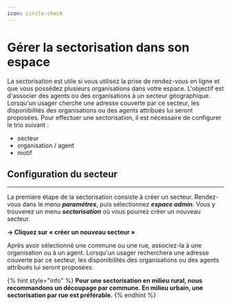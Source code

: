 ```yaml
---
icon: circle-check
---
```


# Gérer la sectorisation dans son espace

La sectorisation est utile si vous utilisez la prise de rendez-vous en ligne et que vous possédez plusieurs organisations dans votre espace. L'objectif est d'associer des agents ou des organisations à un secteur géographique. Lorsqu'un usager cherche une adresse couverte par ce secteur, les disponibilités des organisations ou des agents attribués lui seront proposées. Pour effectuer une sectorisation, il est nécessaire de configurer le trio suivant :

* secteur
* organisation / agent
* motif

## **Configuration du secteur**

***

La première étape de la sectorisation consiste à créer un secteur. Rendez-vous dans le menu _**paramètres**_, puis sélectionnez _**espace admin**_. Vous y trouverez un menu _**sectorisation**_ où vous pourrez créer un nouveau secteur.

**→ Cliquez sur « créer un nouveau secteur »**

Après avoir sélectionné une commune ou une rue, associez-la à une organisation ou à un agent. Lorsqu'un usager recherchera une adresse couverte par ce secteur, les disponibilités des organisations ou des agents attribués lui seront proposées.

{% hint style="info" %}
**Pour une sectorisation en milieu rural, nous recommandons un découpage par commune. En milieu urbain, une sectorisation par rue est préférable.**
{% endhint %}

